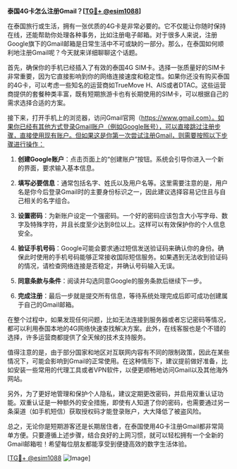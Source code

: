 **泰国4G卡怎么注册Gmail？[[TG💪+ @esim1088](https://t.me/s/esim1088)]**

在泰国旅行或生活，拥有一张优质的4G卡是非常必要的。它不仅能让你随时保持在线，还能帮助你处理各种事务，比如注册电子邮箱。对于很多人来说，注册Google旗下的Gmail邮箱是日常生活中不可或缺的一部分。那么，在泰国如何顺利地注册Gmail呢？今天就来详细聊聊这个话题。

首先，确保你的手机已经插入了有效的泰国4G SIM卡。选择一张质量好的SIM卡非常重要，因为它直接影响到你的网络连接速度和稳定性。如果你还没有购买泰国的4G卡，可以考虑一些知名的运营商如TrueMove H、AIS或者DTAC。这些运营商提供的套餐种类丰富，既有短期旅游卡也有长期使用的SIM卡，可以根据自己的需求选择合适的方案。

接下来，打开手机上的浏览器，访问Gmail官网（https://www.gmail.com）。如果你已经有其他方式登录Gmail账户（例如Google账号），可以直接跳过注册步骤，直接使用现有账户。但如果这是你第一次尝试注册Gmail，则需要按照以下步骤进行操作：

1. **创建Google账户**：点击页面上的“创建账户”按钮。系统会引导你进入一个新的界面，要求输入基本信息。
   
2. **填写必要信息**：通常包括名字、姓氏以及用户名等。这里需要注意的是，用户名是你今后登录Gmail时的主要身份标识之一，因此建议选择容易记住且与自己相关的名字组合。

3. **设置密码**：为新账户设定一个强密码。一个好的密码应该包含大小写字母、数字及特殊字符，并且长度至少达到8位以上。这样可以有效保护你的个人信息安全。

4. **验证手机号码**：Google可能会要求通过短信发送验证码来确认你的身份。确保此时使用的手机号码能够正常接收国际短信服务。如果遇到无法收到验证码的情况，请检查网络连接是否稳定，并确认号码输入无误。

5. **同意条款与条件**：阅读并勾选同意Google的服务条款后继续下一步。

6. **完成注册**：最后一步就是提交所有信息，等待系统处理完成后即可成功创建属于自己的Gmail邮箱。

在整个过程中，如果发现任何问题，比如无法连接到服务器或者忘记密码等情况，都可以利用泰国本地的4G网络快速查找解决方案。此外，在线客服也是个不错的选择，许多运营商都提供了全天候的技术支持服务。

值得注意的是，由于部分国家和地区对互联网内容有不同的限制政策，因此在某些情况下，可能会影响到Gmail的正常使用。在这种情形下，建议提前做好准备，比如安装一些常用的代理工具或者VPN软件，以便更顺畅地访问Gmail以及其他海外网站。

另外，为了更好地管理和保护个人隐私，建议定期更改密码，并启用双重认证功能。双重认证是一种额外的安全措施，即使有人知道了你的密码，也需要通过另一条渠道（如手机短信）获取授权码才能登录账户，大大降低了被盗风险。

总之，无论你是短期游客还是长期居住者，在泰国使用4G卡注册Gmail都非常简单方便。只要遵循上述步骤，结合良好的上网习惯，就可以轻松拥有一个全新的Gmail邮箱啦！希望每位朋友都能享受到便捷高效的数字生活体验。

[[TG💪+ @esim1088](https://t.me/s/esim1088) ![Image](https://i.postimg.cc/4NQfJmqS/Snipaste-2025-05-13-00-14-12.png)]